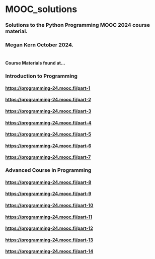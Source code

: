 # MOOC_solutions
### Solutions to the Python Programming MOOC 2024 course material.
### Megan Kern October 2024.
#
#### Course Materials found at...
### Introduction to Programming
#### https://programming-24.mooc.fi/part-1
#### https://programming-24.mooc.fi/part-2
#### https://programming-24.mooc.fi/part-3
#### https://programming-24.mooc.fi/part-4
#### https://programming-24.mooc.fi/part-5
#### https://programming-24.mooc.fi/part-6
#### https://programming-24.mooc.fi/part-7
### Advanced Course in Programming
#### https://programming-24.mooc.fi/part-8
#### https://programming-24.mooc.fi/part-9
#### https://programming-24.mooc.fi/part-10
#### https://programming-24.mooc.fi/part-11
#### https://programming-24.mooc.fi/part-12
#### https://programming-24.mooc.fi/part-13
#### https://programming-24.mooc.fi/part-14
